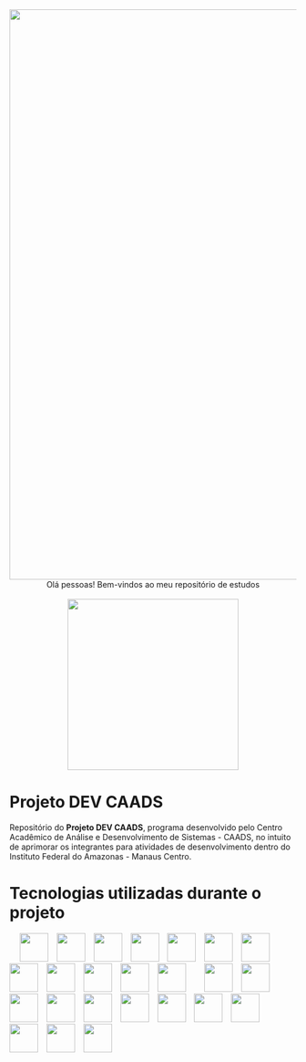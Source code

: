 <div align="center">
  <img src="https://preview.redd.it/p5el9g06hauy.gif?format=mp4&s=56d2d75d0b61b134720a56a8d41e7e19a0a0ff8b" width="1000px"/> Olá pessoas! Bem-vindos ao meu repositório de estudos
</div>
<br>
<div align="center">
  <img src="https://scontent.fmao1-1.fna.fbcdn.net/v/t39.30808-6/312274917_1099555510933086_3845419909291664723_n.jpg?stp=dst-jpg_p526x296&_nc_cat=101&ccb=1-7&_nc_sid=730e14&_nc_eui2=AeEc_j2kpUxHZB-RLj5XGkYTHNnswvDubRkc2ezC8O5tGa5dhi9re6slXtH6oMYwofWE6iAAGJ-UWzh_tVvamDHb&_nc_ohc=Gey-_xE95_AAX_eZoC0&_nc_ht=scontent.fmao1-1.fna&oh=00_AT9MJiFRle5D-MSaTUz2IkbEEcxL8lBfnC3g5d8s1Qx3EA&oe=63543CD9" width="300px"/>
</div>

# Projeto <strong>DEV CAADS</strong>
Repositório do <strong>Projeto DEV CAADS</strong>, programa desenvolvido pelo Centro Acadêmico de Análise e Desenvolvimento de Sistemas - CAADS, no intuito de aprimorar os integrantes para atividades de desenvolvimento dentro do Instituto Federal do Amazonas - Manaus Centro.

# Tecnologias utilizadas durante o projeto
<div>
  &emsp; <img src="https://upload.wikimedia.org/wikipedia/commons/9/99/Unofficial_JavaScript_logo_2.svg" width="50px"/> &ensp;
  <img src="https://www.svgrepo.com/show/303600/typescript-logo.svg" width="50px"/> &ensp;
  <img src="https://www.svgrepo.com/show/354259/react.svg" width="50px"/> &ensp;
  <img src="https://www.svgrepo.com/show/373669/html.svg" width="50px"/> &ensp;
  <img src="https://www.svgrepo.com/show/373535/css.svg" width="50px"/> &ensp;
  <img src="https://www.svgrepo.com/show/355140/node.svg" width="50px"/> &ensp;
  <img src="https://upload.wikimedia.org/wikipedia/commons/thumb/8/88/Status_iucn_EX_icon.svg/480px-Status_iucn_EX_icon.svg.png" width="50px"/> &ensp;
  <img src="https://www.svgrepo.com/show/373574/ejs.svg" width="50px"/> &ensp;
  <img src="https://www.svgrepo.com/show/373845/mongo.svg" width="50px"/> &ensp;
  <img src="https://www.svgrepo.com/show/354099/mysql.svg" width="50px"/> &ensp;
  <img src="https://www.svgrepo.com/show/373824/mariadb.svg" width="50px"/> &ensp;
  <img src="https://www.svgrepo.com/show/373965/pgsql.svg" width="50px"/> &ensp;
  &emsp; <img src="https://www.svgrepo.com/show/354399/strapi-icon.svg" width="50px"/> &ensp;
  <img src="https://www.svgrepo.com/show/354107/nestjs.svg" width="50px"/> &ensp;
  <img src="https://img.icons8.com/color/452/java-web-token.png" width="50px"/> &ensp;
  <img src="https://www.iconsdb.com/icons/preview/white/linux-xxl.png" width="50px"/> &ensp;
  <img src="https://www.svgrepo.com/show/349544/ubuntu.svg" width="50px"/> &ensp;
  <img src="https://www.svgrepo.com/show/354552/webpack.svg" width="50px"/> &ensp;
  <img src="https://www.svgrepo.com/show/353468/babel.svg" width="50px"/> &ensp;
  <img src="https://www.svgrepo.com/show/354333/sequelize.svg" width="50px"/> &ensp;
  <img src="https://www.svgrepo.com/show/353930/jest.svg" width="50px"/> &ensp;
  <img src="https://www.svgrepo.com/show/354274/redux.svg" width="50px"/> &ensp;
  <img src="https://ui-lib.com/blog/wp-content/uploads/2021/12/nextjs-boilerplate-logo.png" width="50px"/> &ensp;
  <img src="https://www.svgrepo.com/show/353972/knex.svg" width="50px"/> &ensp;
</div>

